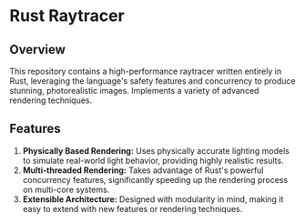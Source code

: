 # Rust Raytracer
## Overview
This repository contains a high-performance raytracer written entirely in Rust, leveraging the language's safety features and concurrency to produce stunning, photorealistic images. Implements a variety of advanced rendering techniques.

## Features
1. **Physically Based Rendering:** Uses physically accurate lighting models to simulate real-world light behavior, providing highly realistic results.
2. **Multi-threaded Rendering:** Takes advantage of Rust's powerful concurrency features, significantly speeding up the rendering process on multi-core systems.
3. **Extensible Architecture:** Designed with modularity in mind, making it easy to extend with new features or rendering techniques.

